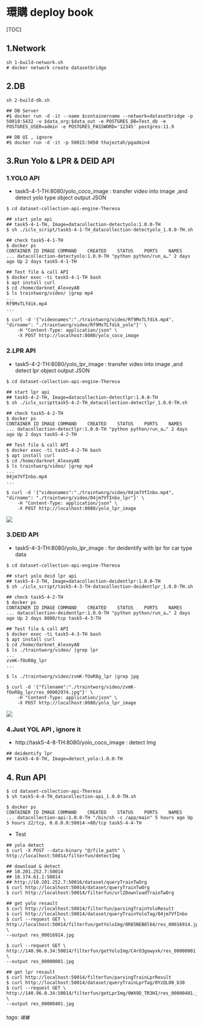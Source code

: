 # 環購 deploy book
[TOC]

## 1.Network
```shell=
sh 1-build-network.sh
# docker network create datasetbridge
```

## 2.DB
```shell=
sh 2-build-db.sh

## DB Server
#$ docker run -d -it --name $containername --network=datasetbridge -p 50010:5432 -v $data_org:$data_out -e POSTGRES_DB=Test_db -e POSTGRES_USER=admin -e POSTGRES_PASSWORD='12345' postgres:11.9

## DB UI , ignore
#$ docker run -d -it -p 50015:5050 thajeztah/pgadmin4 
```
## 3.Run Yolo & LPR & DEID API
### 1.YOLO API
* task5-4-1-TH:8080/yolo_coco_image : transfer video into image ,and detect yolo type object output JSON
```shell=
$ cd dataset-collection-api-engine-Theresa

## start yolo api
## task5-4-1-TH, Image=datacollection-detectyolo:1.0.0-TH
$ sh ./iclx_script/task5-4-1-TH_datacollection-detectyolo_1.0.0-TH.sh

## check task5-4-1-TH
$ docker ps
CONTAINER ID IMAGE COMMAND    CREATED    STATUS    PORTS    NAMES
... datacollection-detectyolo:1.0.0-TH "python python/run_a…" 2 days ago Up 2 days task5-4-1-TH

## Test file & call API
$ docker exec -ti task5-4-1-TH bash
$ apt install curl
$ cd /home/darknet_AlexeyAB
$ ls traintworg/video/ |grep mp4
...
Rf9MxTLfdik.mp4
...

$ curl -d '{"videonames":"./traintworg/video/Rf9MxTLfdik.mp4", "dirname": "./traintworg/video/Rf9MxTLfdik_yolo"}' \
    -H "Content-Type: application/json" \
    -X POST http://localhost:8080/yolo_coco_image
```
### 2.LPR API
* task5-4-2-TH:8080/yolo_lpr_image : transfer video into image ,and detect lpr object output JSON
```shell=
$ cd dataset-collection-api-engine-Theresa

## start lpr api
## task5-4-2-TH, Image=datacollection-detectlpr:1.0.0-TH
$ sh ./iclx_scripttask5-4-2-TH_datacollection-detectlpr_1.0.0-TH.sh

## check task5-4-2-TH
$ docker ps
CONTAINER ID IMAGE COMMAND    CREATED    STATUS    PORTS    NAMES
... datacollection-detectlpr:1.0.0-TH "python python/run_a…" 2 days ago Up 2 days task5-4-2-TH

## Test file & call API
$ docker exec -ti task5-4-2-TH bash
$ apt install curl
$ cd /home/darknet_AlexeyAB
$ ls traintworg/video/ |grep mp4
...
04jm7VfInbo.mp4
...

$ curl -d '{"videonames":"./traintworg/video/04jm7VfInbo.mp4", "dirname": "./traintworg/video/04jm7VfInbo_lpr"}' \
    -H "Content-Type: application/json" \
    -X POST http://localhost:8080/yolo_lpr_image
```
![](https://i.imgur.com/oe29xOL.png)


### 3.DEID API
* task5-4-3-TH:8080/yolo_lpr_image : for deidentify with lpr for car type data
```shell=
$ cd dataset-collection-api-engine-Theresa

## start yolo deid lpr api
## task5-4-3-TH, Image=datacollection-deidentlpr:1.0.0-TH
$ sh ./iclx_script/task5-4-3-TH-datacollection-deidentlpr_1.0.0-TH.sh

## check task5-4-2-TH
$ docker ps
CONTAINER ID IMAGE COMMAND    CREATED    STATUS    PORTS    NAMES
... datacollection-deidentlpr:1.0.0-TH "python python/run_a…" 2 days ago Up 2 days 8080/tcp task5-4-3-TH

## Test file & call API
$ docker exec -ti task5-4-3-TH bash
$ apt install curl
$ cd /home/darknet_AlexeyAB
$ ls ./traintworg/video/ |grep lpr
...
zvmK-fOoR8g_lpr
...

$ ls ./traintworg/video/zvmK-fOoR8g_lpr |grep jpg

$ curl -d '{"filename":"./traintworg/video/zvmK-fOoR8g_lpr/res_00002974.jpg"}' \
    -H "Content-Type: application/json" \
    -X POST http://localhost:8080/yolo_lpr_image
```
![](https://i.imgur.com/kazab6x.png)

### 4.Just YOL API , ignore it
* http://task5-4-8-TH:8080/yolo_coco_image : detect Img
```shell=
## deidentify lpr
## task5-4-8-TH, Image=detect_yolo:1.0.0-TH
```



## 4. Run API

```shell=
$ cd dataset-collection-api-Theresa
$ sh task5-4-4-TH_datacollection-api_1.0.0-TH.sh

$ docker ps
CONTAINER ID IMAGE COMMAND    CREATED    STATUS    PORTS    NAMES
... datacollection-api:1.0.0-TH "/bin/sh -c /app/main" 5 hours ago Up 5 hours 22/tcp, 0.0.0.0:50014->80/tcp task5-4-4-TH
```
* Test
```shell=
## yolo detect
$ curl -X POST --data-binary "@/file_path" \
http://localhost:50014/filterfun/detectImg

## download & detect
## 10.201.252.7:50014
## 10.174.61.1:50014
## http://10.201.252.7:50016/dataset/queryTrainTwOrg
$ curl http://localhost:50014/dataset/queryTrainTwOrg
$ curl http://localhost:50014/filterfun/url2DownloadTrainTwOrg

## get yolo resault
$ curl http://localhost:50014/filterfun/parsingTrainYoloResult
$ curl http://localhost:50014/dataset/queryTrainYoloTag/04jm7VfInbo
$ curl --request GET \
http://localhost:50014/filterfun/getYoloImg/0R85NEB8l64/res_00016914.jpg \
--output res_00016914.jpg

$ curl --request GET \
http://140.96.0.34:50014/filterfun/getYoloImg/C4rO3gowyxk/res_00000001.jpg \
--output res_00000001.jpg

## get lpr resault
$ curl http://localhost:50014/filterfun/parsingTrainLprResult
$ curl http://localhost:50014/dataset/queryTrainLprTag/0YzQL00_b30
$ curl --request GET \
http://140.96.0.34:50014/filterfun/getLprImg/0WX9D_TR3HI/res_00000401.jpg \
--output res_00000401.jpg
```
###### tags: `環購`


